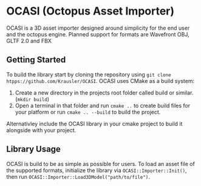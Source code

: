 OCASI (Octopus Asset Importer)
================================

OCASI is a 3D asset importer designed around simplicity for the end user and the octopus engine. 
Planned support for formats are Wavefront OBJ, GLTF 2.0 and FBX

## Getting Started
To build the library start by cloning the repository using `git clone htpps://github.com/Krausler/OCASI`. OCASI uses CMake as a build system:
1. Create a new directory in the projects root folder called build or similar. (`mkdir build`)
2. Open a terminal in that folder and run `cmake ..` to create build files for your platform or run `cmake .. --build` to build the project.

Alternativley include the OCASI library in your cmake project to build it alongside with your project.

## Library Usage
OCASI is build to be as simple as possible for users. To load an asset file of the supported formats, 
initialize the library via `OCASI::Importer::Init()`, then run `OCASI::Importer::Load3DModel("path/to/file")`.

